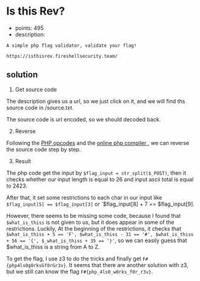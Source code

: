 # Is this Rev?
* points: 495
* description: 
```
A simple php flag validator, validate your flag! 

https://isthisrev.fireshellsecurity.team/
```

## solution
1. Get source code

The description gives us a url, so we just click on it, and we will find ths source code in /source.txt.

The source code is url encoded, so we should decoded back.

2. Reverse

Following the [PHP opcodes](https://www.php.net/manual/pt_BR/internals2.opcodes.list.php) and the [online php compiler ](https://3v4l.org/JLtf3/vld#output), we can reverse the source code step by step.

3. Result

The php code get the input by `$flag_input = str_split($_POST)`, then it checks whether our input length is equal to 26 and input ascii total is equal to 2423. 

After that, it set some restrictions to each char in our input like `$flag_input[5] == $flag_input[3]` or `$flag_input[8] + 7 == $flag_input[9].

However, there seems to be missing some code, because I found that `$what_is_thiss` is not given to us, but it does appear in some of the restrictions. Luckily, At the beginning of the restrictions, it checks that `$what_is_thiss + 5 == 'F', $what_is_thiss - 31 == '#', $what_is_thiss + 56 == '{', $_what_is_thiss + 35 == '}'`, so we can easily guess that $what_is_thiss is a string from A to Z.

To get the flag, I use z3 to do the tricks and finally get `F#{php4ls0g0rksGf0rGr3v}`. It seems that there are another solution with z3, but we still can know the flag `F#{php_4ls0_w0rks_f0r_r3v}`.

